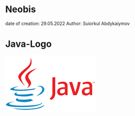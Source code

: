 # Neobis

date of creation: 29.05.2022
Author: Suiorkul Abdykaiymov

# Java-Logo
![Alt text](java-logo.png?)
